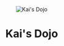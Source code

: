 <p align="center">
  <img src="https://i.pinimg.com/originals/6b/d9/45/6bd945a316dcd4b27aa28bd8a7df8529.jpg" alt="Kai's Dojo" style="max-width: 100%; height: auto;">
</p>

<h1 align="center">Kai's Dojo</h1>
